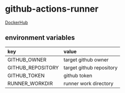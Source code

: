# github-actions-runner

[DockerHub](https://hub.docker.com/r/sminamot/github-actions-runner)

## environment variables

|key|value|
|:--|:--|
|GITHUB_OWNER|target github owner|
|GITHUB_REPOSITORY|target github repository|
|GITHUB_TOKEN|github token|
|RUNNER_WORKDIR|runner work directory|
